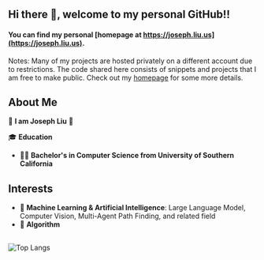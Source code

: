 ## Hi there 👋, welcome to my personal GitHub!!
#### You can find my personal [homepage at https://joseph.liu.us](https://joseph.liu.us).

Notes: Many of my projects are hosted privately on a different account due to restrictions. The code shared here consists of snippets and projects that I am free to make public. Check out my [homepage](https://joseph.liu.us) for some more details.

## About Me
🙋 **I am Joseph Liu** 🙋

🎓 **Education**
- 👨‍💻 **Bachelor's in Computer Science from University of Southern California**

## Interests
- 🤖 **Machine Learning & Artificial Intelligence**: Large Language Model, Computer Vision, Multi-Agent Path Finding, and related field
- 🎋 **Algorithm**

##
![Top Langs](https://github-readme-stats.vercel.app/api/top-langs/?username=MajikalExplosions&layout=compact)

<!--
**MajikalExplosions/MajikalExplosions** is a ✨ _special_ ✨ repository because its `README.md` (this file) appears on your GitHub profile.

Here are some ideas to get you started:

- 🔭 I’m currently working on ...
- 🌱 I’m currently learning ...
- 👯 I’m looking to collaborate on ...
- 🤔 I’m looking for help with ...
- 💬 Ask me about ...
- 📫 How to reach me: ...
- 😄 Pronouns: ...
- ⚡ Fun fact: ...
-->
